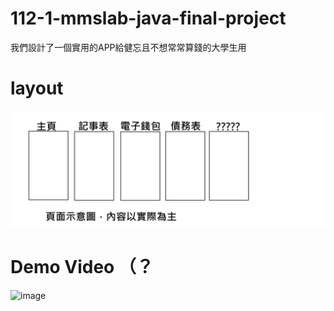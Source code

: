 # 112-1-mmslab-java-final-project
我們設計了一個實用的APP給健忘且不想常常算錢的大學生用

# layout
![layout.png](./layout.png)




# Demo Video （？
![image](https://github.com/s098031/112-1-mmslab-java-final-project/assets/68554490/46aff49b-e8eb-4df4-bc7b-28e4a20c114b)

